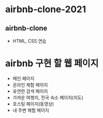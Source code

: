 # airbnb-clone-2021

## airbnb-clone

- HTML, CSS 연습

# airbnb 구현 할 웹 페이지

- 메인 페이지
- 온라인 체험 페이지
- 유연한 검색 페이지
- 가까운 여행지, 전국 숙소 페이지(지도)
- 호스팅 페이지(동영상)
- 내 주변 체험 페이지
